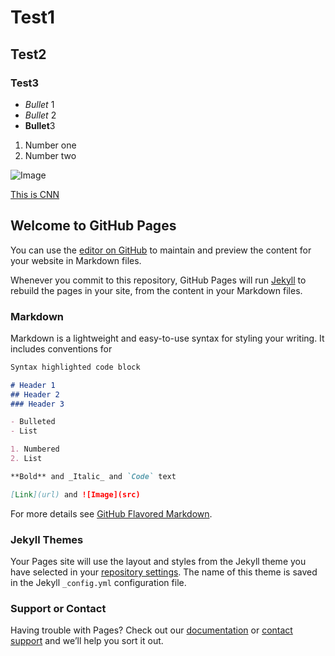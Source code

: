 # Test1
## Test2
### Test3

- _Bullet_ 1
- _Bullet_ 2
- **Bullet**3

1. Number one
2. Number two

![Image](https://www.rd.com/wp-content/uploads/sites/2/2016/04/01-cat-wants-to-tell-you-laptop.jpg)

[This is CNN](http://www.cnn.com/)






## Welcome to GitHub Pages

You can use the [editor on GitHub](https://github.com/learning4me/tutorial/edit/master/README.md) to maintain and preview the content for your website in Markdown files.

Whenever you commit to this repository, GitHub Pages will run [Jekyll](https://jekyllrb.com/) to rebuild the pages in your site, from the content in your Markdown files.

### Markdown

Markdown is a lightweight and easy-to-use syntax for styling your writing. It includes conventions for

```markdown
Syntax highlighted code block

# Header 1
## Header 2
### Header 3

- Bulleted
- List

1. Numbered
2. List

**Bold** and _Italic_ and `Code` text

[Link](url) and ![Image](src)
```

For more details see [GitHub Flavored Markdown](https://guides.github.com/features/mastering-markdown/).

### Jekyll Themes

Your Pages site will use the layout and styles from the Jekyll theme you have selected in your [repository settings](https://github.com/learning4me/tutorial/settings). The name of this theme is saved in the Jekyll `_config.yml` configuration file.

### Support or Contact

Having trouble with Pages? Check out our [documentation](https://help.github.com/categories/github-pages-basics/) or [contact support](https://github.com/contact) and we’ll help you sort it out.
